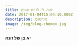 ```yaml
---
title: למה לי לקחת סמים
date: 2017-01-04T15:04:10.000Z
description: נזגדכזגכג
image: /img/blog-chemex.jpg
---
```

**י﻿א בן של זונה**